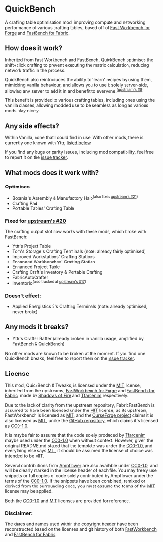 # QuickBench

A crafting table optimisation mod, improving compute and networking performance of various crafting tables, based off
of [Fast Workbench for Forge][FastWorkbench-curse] and [FastBench for Fabric][FastWorkbench-curse].

## How does it work?

Inherited from Fast Workbench and FastBench,
QuickBench optimises the shift+click crafting to prevent executing the matrix calculation,
reducing network traffic in the process.

QuickBench also reintroduces the ability to 'learn' recipes by using them, mimicking vanilla behaviour,
and allows you to use it solely server-side,
allowing any server to add it in and benefit to everyone.<sup>[[upstream's #8]]</sup>

This benefit is provided to various crafting tables, including ones using the vanilla classes,
allowing modded use to be seamless as long as various mods play nicely.

## Any side effects?

Within Vanilla, none that I could find in use.
With other mods, there is currently one known with Yttr, [listed below](#any-mods-it-breaks).

If you find any bugs or parity issues, including mod compatibility, feel free to report it on the [issue tracker].

## What mods does it work with?

### Optimises

- Botania's Assembly & Manufactory Halo<sup>(also fixes [upstream's #21])</sup>
- Crafting Pad
- Portable Tables' Crafting Table

### Fixed for [upstream's #20]

The crafting output slot now works with these mods, which broke with FastBench:

- Yttr's Project Table
- Tom's Storage's Crafting Terminals (note: already fairly optimised)
- Improved Workstations' Crafting Stations
- Enhanced Workbenches' Crafting Station
- Enhanced Project Table
- Crafting Craft's Inventory & Portable Crafting
- FabricAutoCrafter
- Inventorio<sup>(also tracked at [upstream's #17])</sup>

### Doesn't effect:

- Applied Energistics 2's Crafting Terminals (note: already optimised, never broke)

## Any mods it breaks?

- Yttr's Crafter Rafter (already broken in vanilla usage, amplified by FastBench & QuickBench)

No other mods are known to be broken at the moment.
If you find one QuickBench breaks, feel free to report them on the [issue tracker].

## License

This mod, QuickBench & Tweaks, is licensed under the [MIT] license, inherited from the upstreams,
[FastWorkbench for Forge][FastWorkbench-git] and [FastBench for Fabric][FabricFastBench-git],
made by [Shadows of Fire] and [Tfarcenim] respectively.

Due to the lack of clarity from the upstream repository,
FabricFastBench is assumed to have been licensed under the [MIT] license,
as its upstream, FastWorkbench is licensed as [MIT],
and the [CurseForge project][FabricFastBench-curse] claims it is also licensed as [MIT],
unlike the [GitHub repository][FabricFastBench-git], which claims it's licensed as [CC0-1.0].

It is maybe fair to assume
that the code solely produced by [Tfarcenim] maybe used under the [CC0-1.0] when without context.
However, given the original README.md stated that the template was under the [CC0-1.0], and everything else says [MIT],
it should be assumed the license of choice was intended to be [MIT].

Several contributions from [Ampflower] are also available under [CC0-1.0],
and will be clearly marked in the license header of each file.
You may freely use snippets or full copies of code solely contributed by Ampflower under the terms of the [CC0-1.0].
If the snippets have been combined, remixed or derived from the surrounding code,
you must assume the terms of the [MIT] license may be applied.

Both the [CC0-1.0] and [MIT] licenses are provided for reference.

### Disclaimer:

The dates and names used within the copyright header have been reconstructed based on the licenses and git history of
both [FastWorkbench][FastWorkbench-git] and [FastBench for Fabric][FabricFastBench-git].

<!-- --- Links below --- -->

[Shadows of Fire]: https://github.com/Shadows-of-Fire

[Tfarcenim]: https://github.com/Tfarcenim

[Ampflower]: https://github.com/Ampflower

[FastWorkbench-git]: https://github.com/Shadows-of-Fire/FastWorkbench

[FastWorkbench-curse]: https://www.curseforge.com/minecraft/mc-mods/fastworkbench

[FabricFastBench-git]: https://github.com/Tfarcenim/FabricFastBench

[FabricFastBench-curse]: https://www.curseforge.com/minecraft/mc-mods/fastbench-for-fabric

[MIT]: LICENSE-MIT

[CC0-1.0]: LICENSE-CC0

<!-- --- Meta --- -->

[issue tracker]: https://github.com/Modflower/QuickBench/issues

[upstream's #8]: https://github.com/Tfarcenim/FabricFastBench/issues/8

[upstream's #17]: https://github.com/Tfarcenim/FabricFastBench/issues/17

[upstream's #20]: https://github.com/Tfarcenim/FabricFastBench/issues/20

[upstream's #21]: https://github.com/Tfarcenim/FabricFastBench/issues/21
